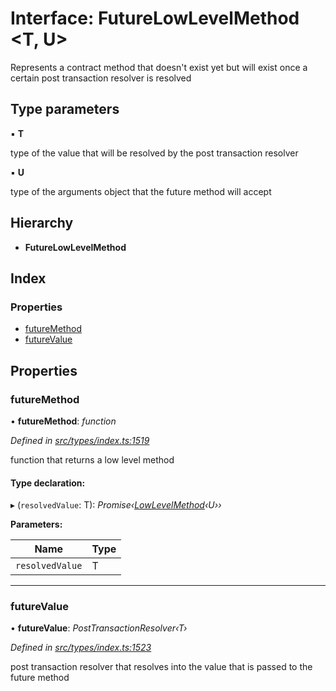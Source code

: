 # Interface: FutureLowLevelMethod <**T, U**>

Represents a contract method that doesn't exist yet but will exist
once a certain post transaction resolver is resolved

## Type parameters

▪ **T**

type of the value that will be resolved by the post transaction resolver

▪ **U**

type of the arguments object that the future method will accept

## Hierarchy

* **FutureLowLevelMethod**

## Index

### Properties

* [futureMethod](_types_index_.futurelowlevelmethod.md#futuremethod)
* [futureValue](_types_index_.futurelowlevelmethod.md#futurevalue)

## Properties

###  futureMethod

• **futureMethod**: *function*

*Defined in [src/types/index.ts:1519](https://github.com/PolymathNetwork/polymath-sdk/blob/e8bbc1e/src/types/index.ts#L1519)*

function that returns a low level method

#### Type declaration:

▸ (`resolvedValue`: T): *Promise‹[LowLevelMethod](../modules/_types_index_.md#lowlevelmethod)‹U››*

**Parameters:**

Name | Type |
------ | ------ |
`resolvedValue` | T |

___

###  futureValue

• **futureValue**: *PostTransactionResolver‹T›*

*Defined in [src/types/index.ts:1523](https://github.com/PolymathNetwork/polymath-sdk/blob/e8bbc1e/src/types/index.ts#L1523)*

post transaction resolver that resolves into the value that is passed to the future method
